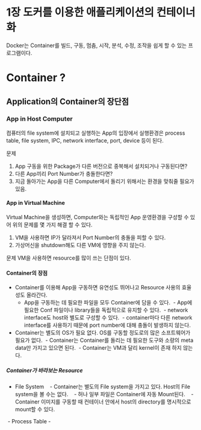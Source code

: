 1장 도커를 이용한 애플리케이션의 컨테이너화
===========================================


Docker는 Container를 빌드, 구동, 멈춤, 시작, 분석, 수정, 조작을 쉽게 할 수 있는 프로그램이다.


# Container ?


## Application의 Container의 장단점


### App in Host Computer

컴퓨터의 file system에 설치되고 실행하는 App의 입장에서 실행환경은
process table, file system, IPC, network interface, port, device 등이 된다.


문제
1. App 구동을 위한 Package가 다른 버전으로 중복해서 설치되거나 구동된다면?
2. 다른 App끼리 Port Number가 충돌한다면?
3. 지금 돌아가는 App을 다른 Computer에서 돌리기 위해서는 환경을 맞춰줄 필요가 있음.


#### App in Virtual Machine


Virtual Machine을 생성하면, Computer와는 독립적인 App 운영환경을 구성할 수 있어
위의 문제를 몇 가지 해결 할 수 있다.

1. VM을 사용하면 IP가 달라져서 Port Number의 충돌을 피할 수 있다.
2. 가상머신을 shutdown해도 다른 VM에 영향을 주지 않는다.

문제
VM을 사용하면 resource를 많이 쓰는 단점이 있다.





#### Container의 장점
- Container를 이용해 App을 구동하면 유연성도 뛰어나고 Resource 사용의 효율성도 올라간다.
  - App을 구동하는 데 필요한 파일을 모두 Container에 담을 수 있다.
  - App에 필요한 Conf 파일이나 library들을 독립적으로 유지할 수 있다.
  - network interface도 host와 별도로 구성할 수 있다.
  - container마다 다른 network interface를 사용하기 때문에 port number에 대해 충돌이 발생하지 않는다.
- Container는 별도의 OS가 필요 없다. OS를 구동할 정도로의 많은 소프트웨어가 필요가 없다.
  - Container는 Container를 돌리는 데 필요한 도구와 소량의 meta data만 가지고 있으면 된다.
  - Container는 VM과 달리 kernel이 존재 하지 않는다.


##### Container가 바라보는 Resource
  - File System
    - Container는 별도의 File system을 가지고 있다. Host의 File system을 볼 수는 없다.
    - 허나 일부 파일은 Container에 자동 Mount된다.
    - Container 이미지를 구동할 때 컨테이너 안에서 host의 directory를 명시적으로 mount할 수 있다.
    
  - Process Table
    - 
